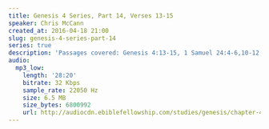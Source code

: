 ```yaml
---
title: Genesis 4 Series, Part 14, Verses 13-15
speaker: Chris McCann
created_at: 2016-04-18 21:00
slug: genesis-4-series-part-14
series: true
description: 'Passages covered: Genesis 4:13-15, 1 Samuel 24:4-6,10-12, Romans 12:19.'
audio:
  mp3_low:
    length: '28:20'
    bitrate: 32 Kbps
    sample_rate: 22050 Hz
    size: 6.5 MB
    size_bytes: 6800992
    url: http://audiocdn.ebiblefellowship.com/studies/genesis/chapter-4/2016.04.18_McCann_-_Genesis_4_Series_Part_14.mp3
---
```

